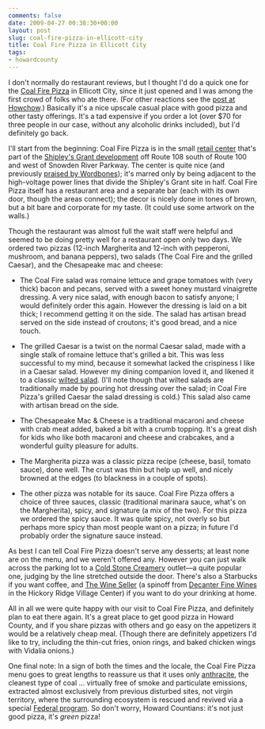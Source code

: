 ```yaml
---
comments: false
date: 2009-04-27 00:38:30+00:00
layout: post
slug: coal-fire-pizza-in-ellicott-city
title: Coal Fire Pizza in Ellicott City
tags:
- howardcounty
---
```


I don't normally do restaurant reviews, but I thought I'd do a quick one for the [Coal Fire Pizza](http://www.google.com/search?ie=UTF-8&oe=UTF-8&sourceid=navclient&gfns=1&q=coal+fire+pizza+ellicott+city) in Ellicott City, since it just opened and I was among the first crowd of folks who ate there. (For other reactions see the [post at Howchow](http://howchow.blogspot.com/2009/04/coal-fired-pizza-in-ellicott-city.html).) Basically it's a nice upscale casual place with good pizza and other tasty offerings. It's a tad expensive if you order a lot (over $70 for three people in our case, without any alcoholic drinks included), but I'd definitely go back.

I'll start from the beginning: Coal Fire Pizza is in the small [retail center](http://www.bavarproperties.com/newdevelopment.php?p=20) that's part of the [Shipley's Grant development](http://) off Route 108 south of Route 100 and west of Snowden River Parkway. The center is quite nice (and previously [praised by Wordbones](http://writing-the-wrongs.blogspot.com/2009/01/in-this-months-business-monthly.html)); it's marred only by being adjacent to the high-voltage power lines that divide the Shipley's Grant site in half. Coal Fire Pizza itself has a restaurant area and a separate bar (each with its own door, though the areas connect); the decor is nicely done in tones of brown, but a bit bare and corporate for my taste. (It could use some artwork on the walls.)

Though the restaurant was almost full the wait staff were helpful and seemed to be doing pretty well for a restaurant open only two days. We ordered two pizzas (12-inch Margherita and 12-inch with pepperoni, mushroom, and banana peppers), two salads (The Coal Fire and the grilled Caesar), and the Chesapeake mac and cheese:



	
  * The Coal Fire salad was romaine lettuce and grape tomatoes with (very thick) bacon and pecans, served with a sweet honey mustard vinaigrette dressing.  A very nice salad, with enough bacon to satisfy anyone; I would definitely order this again. However the dressing is laid on a bit thick; I recommend getting it on the side. The salad has artisan bread served on the side instead of croutons; it's good bread, and a nice touch.

	
  * The grilled Caesar is a twist on the normal Caesar salad, made with a single stalk of romaine lettuce that's grilled a bit.  This was less successful to my mind, because it somewhat lacked the crispiness I like in a Caesar salad. However my dining companion loved it, and likened it to a classic [wilted salad](http://www.google.com/url?sa=t&source=web&ct=res&cd=1&url=http%3A%2F%2Fwww.cooks.com%2Frec%2Fsearch%2F0%2C1-0%2Cwilted_salad%2CFF.html&ei=o-T0SeGoO5qxtgewh-i7Dw&usg=AFQjCNHO1hv9gfCsMTdmdwKtpJQBVgMxaA). (I'll note though that wilted salads are traditionally made by pouring hot dressing over the salad; in Coal Fire Pizza's grilled Caesar the salad dressing is cold.) This salad also came with artisan bread on the side.

	
  * The Chesapeake Mac & Cheese is a traditional macaroni and cheese with crab meat added, baked a bit with a crumb topping. It's a great dish for kids who like both macaroni and cheese and crabcakes, and a wonderful guilty pleasure for adults.

	
  * The Margherita pizza was a classic pizza recipe (cheese, basil, tomato sauce), done well. The crust was thin but help up well, and nicely browned at the edges (to blackness in a couple of spots).

	
  * The other pizza was notable for its sauce. Coal Fire Pizza offers a choice of three sauces, classic (traditional marinara sauce, what's on the Margherita), spicy, and signature (a mix of the two). For this pizza we ordered the spicy sauce. It was quite spicy, not overly so but perhaps more spicy than most people want on a pizza; in future I'd probably order the signature sauce instead.


As best I can tell Coal Fire Pizza doesn't serve any desserts; at least none are on the menu, and we weren't offered any. However you can just walk across the parking lot to a [Cold Stone Creamery](http://www.coldstonecreamery.com/) outlet—a quite popular one, judging by the line stretched outside the door. There's also a Starbucks if you want coffee, and [The Wine Seller](http://www.yelp.com/biz/the-wine-seller-windsor-mill) (a spinoff from [Decanter Fine Wines](http://www.yelp.com/biz/decanter-fine-wines-columbia) in the Hickory Ridge Village Center) if you want to do your drinking at home.

All in all we were quite happy with our visit to Coal Fire Pizza, and definitely plan to eat there again. It's a great place to get good pizza in Howard County, and if you share pizzas with others and go easy on the appetizers it would be a relatively cheap meal. (Though there are definitely appetizers I'd like to try, including the thin-cut fries, onion rings, and baked chicken wings with Vidalia onions.)

One final note: In a sign of both the times and the locale, the Coal Fire Pizza menu goes to great lengths to reassure us that it uses only [anthracite](http://en.wikipedia.org/wiki/Anthracite), the cleanest type of coal ... virtually free of smoke and particulate emissions, extracted almost exclusively from previous disturbed sites, not virgin territory, where the surrounding ecosystem is rescued and revived via a special [Federal program](http://www.osmre.gov/). So don't worry, Howard Countians: it's not just good pizza, it's _green_ pizza!
